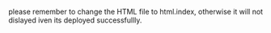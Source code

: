 please remember to change the HTML file to html.index, otherwise it will not dislayed iven its deployed successfullly.
